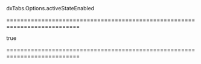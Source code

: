 <!--id-->dxTabs.Options.activeStateEnabled<!--/id-->
===========================================================================
<!--hidden--><!--/hidden-->
<!--default-->true<!--/default-->
===========================================================================

